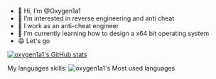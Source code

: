 - 👋 Hi, I’m @Oxygen1a1
- 👀 I’m interested in reverse engineering and anti cheat
- 👨 I work as an anti-cheat engineer
- 🌱 I’m currently learning how to design a x64 bit operating system
- 😄 Let's go


[![oxygen1a1's GitHub stats](https://github-readme-stats-git-masterrstaa-rickstaa.vercel.app/api?username=Oxygen1a1)](https://github.com/anuraghazra/github-readme-stats)

My languages skills:
![oxygen1a1's Most used languages](https://github-readme-stats.vercel.app/api/top-langs?username=Oxygen1a1&show_icons=true&count_private=true&theme=gotham)
